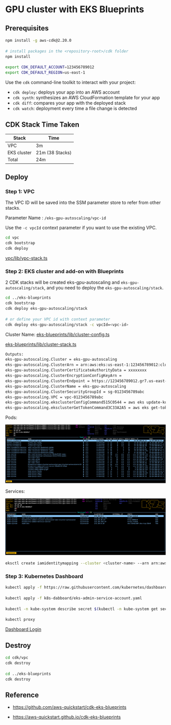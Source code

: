 # GPU cluster with EKS Blueprints

## Prerequisites

```bash
npm install -g aws-cdk@2.20.0

# install packages in the <repository-root>/cdk folder
npm install

export CDK_DEFAULT_ACCOUNT=123456789012
export CDK_DEFAULT_REGION=us-east-1
```

Use the `cdk` command-line toolkit to interact with your project:

 * `cdk deploy`: deploys your app into an AWS account
 * `cdk synth`: synthesizes an AWS CloudFormation template for your app
 * `cdk diff`: compares your app with the deployed stack
 * `cdk watch`: deployment every time a file change is detected

## CDK Stack Time Taken

| Stack                         | Time    |
|-------------------------------|---------|
| VPC                           | 3m      |
| EKS cluster                   | 21m  (38 Stacks)   |
| Total                         | 24m     | 

## Deploy

### Step 1: VPC

The VPC ID will be saved into the SSM parameter store to refer from other stacks.

Parameter Name : `/eks-gpu-autoscaling/vpc-id`

Use the `-c vpcId` context parameter if you want to use the existing VPC.

```bash
cd vpc
cdk bootstrap
cdk deploy
```

[vpc/lib/vpc-stack.ts](./vpc/lib/vpc-stack.ts)

### Step 2: EKS cluster and add-on with Blueprints

2 CDK stacks will be created eks-gpu-autoscaling and `eks-gpu-autoscaling/stack`, and you need to deploy the `eks-gpu-autoscaling/stack`.

```bash
cd ../eks-blueprints
cdk bootstrap
cdk deploy eks-gpu-autoscaling/stack

# or define your VPC id with context parameter
cdk deploy eks-gpu-autoscaling/stack -c vpcId=<vpc-id>
```

Cluster Name: [eks-blueprints/lib/cluster-config.ts](./eks-blueprints/lib/cluster-config.ts)

[eks-blueprints/lib/cluster-stack.ts](./eks-blueprints/lib/cluster-stack.ts)

```bash
Outputs:
eks-gpu-autoscaling.Cluster = eks-gpu-autoscaling
eks-gpu-autoscaling.ClusterArn = arn:aws:eks:us-east-1:123456789012:cluster/eks-gpu-autoscaling
eks-gpu-autoscaling.ClusterCertificateAuthorityData = xxxxxxxx
eks-gpu-autoscaling.ClusterEncryptionConfigKeyArn = 
eks-gpu-autoscaling.ClusterEndpoint = https://123456789012.gr7.us-east-1.eks.amazonaws.com
eks-gpu-autoscaling.ClusterName = eks-gpu-autoscaling
eks-gpu-autoscaling.ClusterSecurityGroupId = sg-0123456789abc
eks-gpu-autoscaling.VPC = vpc-0123456789abc
eks-gpu-autoscaling.eksclusterConfigCommand515C0544 = aws eks update-kubeconfig --name eks-gpu-autoscaling --region us-east-1 --role-arn arn:aws:iam::123456789012:role/eks-gpu-autoscaling-iamrole10180D71-D83FQPH1BRW3
eks-gpu-autoscaling.eksclusterGetTokenCommand3C33A2A5 = aws eks get-token --cluster-name eks-gpu-autoscaling --region us-east-1 --role-arn arn:aws:iam::123456789012:role/eks-gpu-autoscaling-iamrole10180D71-D83FQPH1BRW3
```

Pods:

![K9s Pod](../screenshots/eks-bp-pod.png?raw=true)

Services:

![K9s Service](../screenshots/eks-bp-service.png?raw=true)

```bash
eksctl create iamidentitymapping --cluster <cluster-name> --arn arn:aws:iam::<account-id>:role/<role-name> --group system:masters --username admin --region us-east-1
```

### Step 3: Kubernetes Dashboard

```bash
kubectl apply -f https://raw.githubusercontent.com/kubernetes/dashboard/v2.5.1/aio/deploy/recommended.yaml

kubectl apply -f k8s-dabboard/eks-admin-service-account.yaml

kubectl -n kube-system describe secret $(kubectl -n kube-system get secret | grep eks-admin | awk '{print $1}')

kubectl proxy
```

[Dashboard Login](http://localhost:8001/api/v1/namespaces/kubernetes-dashboard/services/https:kubernetes-dashboard:/proxy/#/login)

## Destroy

```bash
cd cdk/vpc
cdk destroy 

cd ../eks-blueprints
cdk destroy
```

## Reference

 * https://github.com/aws-quickstart/cdk-eks-blueprints

 * https://aws-quickstart.github.io/cdk-eks-blueprints
